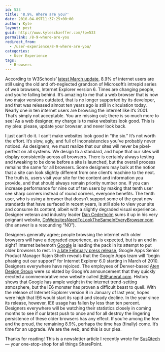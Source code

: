 ```yaml
---
id: 533
title: '8.9%, Where are you?'
date: 2010-04-09T11:37:29+00:00
author: Kyle
layout: post
guid: http://www.kyleschaeffer.com/?p=533
permalink: /8-9-where-are-you
redirect_from:
  - /user-experience/8-9-where-are-you/
categories:
  - User Experience
tags:
  - Browsers
---
```

According to W3Schools’ [latest March update](http://www.w3schools.com/browsers/browsers_stats.asp), 8.9% of internet users are still using the old and oft-neglected grandson of Microsoft’s intrepid series of web browsers, Internet Explorer version 6. Times are changing people, and you’re falling behind. It’s amazing to me that a web browser that is now two major versions outdated, that is no longer supported by its developer, and that was released almost ten years ago is still in circulation today. Nearly one in ten internet users are browsing the internet like it’s 2001. That’s simply not acceptable. You are missing out; there is so much more to see! As a web designer, my charge is to make websites look good. This is my plea: please, update your browser, and never look back.

I just can’t do it. I can’t make websites look good in “the six.” It’s not worth the effort. It’s slow, ugly, and full of inconsistencies you’ve probably never noticed. As designers, we must realize that our sites will never be pixel-perfect on all systems. We design to a standard, and hope that our sites will display consistently across all browsers. There is certainly always testing and tweaking to be done before a site is launched, but the overall process remains the same for all browsers. Some designers may balk at the notion that a site can look slightly different from one client’s machine to the next. The truth is, users visit your site for the content and information you provide, and that should always remain priority number one. If you can increase performance for nine out of ten users by making that tenth user see sharp corners instead of round corners, everyone benefits. The tenth user, who is using a browser that doesn’t support some of the great new standards that have surfaced in recent years, is still able to view your site and consume its content, albeit with a slightly degraded visual experience. Designer veteran and industry leader [Dan Cederholm](http://www.simplebits.com) sums it up in his very poignant website, [DoWebsitesNeedToLookTheSameInEveryBrowser.com](http://dowebsitesneedtolookexactlythesameineverybrowser.com/) (the answer is a resounding “NO”).

Designers generally agree; people browsing the internet with older browsers will have a degraded experience, as is expected, but is an end in sight? Internet behemoth [Google](http://www.google.com/intl/en/corporate/) is leading the pack in its attempt to put older browsers to rest. In [a late February press release](http://googleenterprise.blogspot.com/2010/01/modern-browsers-for-modern-applications.html), Google Apps Senior Product Manager Rajen Sheth reveals that the Google Apps team will “begin phasing out our support” for Internet Explorer 6.0 starting in March of 2010. Designers everywhere have rejoiced. The employees of Denver-based [Aten Design Group](http://atendesigngroup.com/) were so elated by Google’s announcement that they quickly erected a commemorative new website called [IE6Funeral.com](http://ie6funeral.com/). History shows that Google has ample weight in the internet trend-setting atmosphere, but the IE6 monster has proven a difficult beast to quell. With the release of Internet Explorer version 8 in January of last year, hopes were high that IE6 would start its rapid and steady decline. In the year since its release, however, IE6 usage has fallen by less than ten percent. Designers everywhere will be watching their statistics closely in coming months to see if our latest push to once and for all destroy the lingering persistence of these older browsers has any effect. If you’re among the few and the proud, the remaining 8.9%, perhaps the time has (finally) come. It’s time for an upgrade. We are the web, and this is our plea.

Thanks for reading! This is a newsletter article I recently wrote for [SusQtech](http://www.susqtech.com/) &mdash; your one-stop-shop for all things SharePoint.
